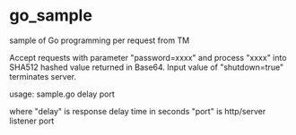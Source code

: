go_sample
=========

sample of Go programming per request from TM


Accept requests with parameter "password=xxxx" and process "xxxx" into SHA512
hashed value returned in Base64.  Input value of "shutdown=true" terminates
server.

usage: sample.go delay port

   where "delay" is response delay time in seconds
         "port" is http/server listener port


